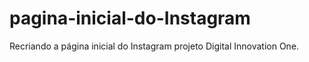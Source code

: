 # pagina-inicial-do-Instagram
Recriando a página inicial do Instagram projeto Digital Innovation One.
